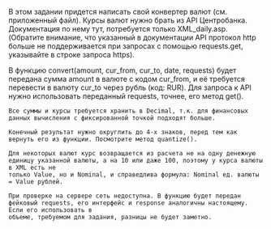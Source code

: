 В этом задании придется написать свой конвертер валют (см. приложенный файл). Курсы валют нужно брать из API Центробанка. Документация по нему тут, потребуется 
только XML_daily.asp. (Обратите внимание, что указанный в документации API протокол http больше не поддерживается при запросах с помощью requests.get, указывайте 
в строке запроса https).

В функцию convert(amount, cur_from, cur_to, date, requests) будет передана сумма amount в валюте с кодом cur_from, и её требуется перевести в валюту cur_to через
рубль (код: RUR). Для запроса к API нужно использовать переданный requests, точнее, его метод get().

    Все суммы и курсы требуется хранить в Decimal, т.к. для финансовых данных вычисления с фиксированной точкой подходят больше.
  
    Конечный результат нужно округлить до 4-х знаков, перед тем как вернуть его из функции. Посмотрите метод quantize().
  
    Для некоторых валют курс возвращается из расчета не на одну денежную единицу указанной валюты, а на 10 или даже 100, поэтому у курса валюты в XML есть не 
    только Value, но и Nominal, и справедлива формула: Nominal ед. валюты = Value рублей.
  
    При проверке на сервере сеть недоступна. В функцию будет передан фейковый requests, его интерфейс и response аналогичны настоящему. Если его использовать в 
    объеме, требуемом для задания, разницы не будет заметно.



